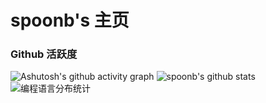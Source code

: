 # spoonb's 主页

### Github 活跃度

![Ashutosh's github activity graph](https://github-readme-activity-graph.vercel.app/graph?username=spoonb&theme=gruvbox)
![spoonb's github stats](https://github-readme-stats.vercel.app/api?username=spoonb&show_icons=true&theme=great-gatsby)
![编程语言分布统计](https://github-readme-stats.vercel.app/api/top-langs/?username=spoonb&layout=compact&langs_count=10&theme=great-gatsby)
